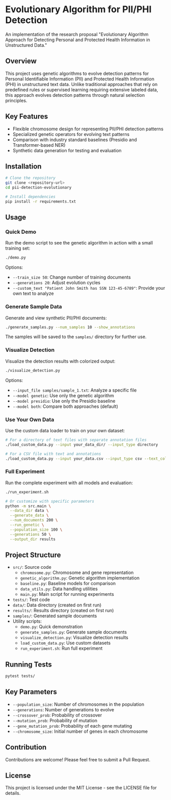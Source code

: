 # Evolutionary Algorithm for PII/PHI Detection

An implementation of the research proposal "Evolutionary Algorithm Approach for Detecting Personal and Protected Health Information in Unstructured Data."

## Overview

This project uses genetic algorithms to evolve detection patterns for Personal Identifiable Information (PII) and Protected Health Information (PHI) in unstructured text data. Unlike traditional approaches that rely on predefined rules or supervised learning requiring extensive labeled data, this approach evolves detection patterns through natural selection principles.

## Key Features

- Flexible chromosome design for representing PII/PHI detection patterns
- Specialized genetic operators for evolving text patterns
- Comparison with industry standard baselines (Presidio and Transformer-based NER)
- Synthetic data generation for testing and evaluation

## Installation

```bash
# Clone the repository
git clone <repository-url>
cd pii-detection-evolutionary

# Install dependencies
pip install -r requirements.txt
```

## Usage

### Quick Demo

Run the demo script to see the genetic algorithm in action with a small training set:

```bash
./demo.py
```

Options:
- `--train_size 50`: Change number of training documents
- `--generations 20`: Adjust evolution cycles
- `--custom_text "Patient John Smith has SSN 123-45-6789"`: Provide your own text to analyze

### Generate Sample Data

Generate and view synthetic PII/PHI documents:

```bash
./generate_samples.py --num_samples 10 --show_annotations
```

The samples will be saved to the `samples/` directory for further use.

### Visualize Detection

Visualize the detection results with colorized output:

```bash
./visualize_detection.py
```

Options:
- `--input_file samples/sample_1.txt`: Analyze a specific file
- `--model genetic`: Use only the genetic algorithm
- `--model presidio`: Use only the Presidio baseline
- `--model both`: Compare both approaches (default)

### Use Your Own Data

Use the custom data loader to train on your own dataset:

```bash
# For a directory of text files with separate annotation files
./load_custom_data.py --input your_data_dir/ --input_type directory

# For a CSV file with text and annotations
./load_custom_data.py --input your_data.csv --input_type csv --text_column "text" --ann_column "annotations"
```

### Full Experiment

Run the complete experiment with all models and evaluation:

```bash
./run_experiment.sh

# Or customize with specific parameters
python -m src.main \
  --data_dir data \
  --generate_data \
  --num_documents 200 \
  --run_genetic \
  --population_size 100 \
  --generations 50 \
  --output_dir results
```

## Project Structure

- `src/`: Source code
  - `chromosome.py`: Chromosome and gene representation
  - `genetic_algorithm.py`: Genetic algorithm implementation
  - `baseline.py`: Baseline models for comparison
  - `data_utils.py`: Data handling utilities
  - `main.py`: Main script for running experiments
- `tests/`: Test code
- `data/`: Data directory (created on first run)
- `results/`: Results directory (created on first run)
- `samples/`: Generated sample documents
- Utility scripts:
  - `demo.py`: Quick demonstration
  - `generate_samples.py`: Generate sample documents
  - `visualize_detection.py`: Visualize detection results
  - `load_custom_data.py`: Use custom datasets
  - `run_experiment.sh`: Run full experiment

## Running Tests

```bash
pytest tests/
```

## Key Parameters

- `--population_size`: Number of chromosomes in the population
- `--generations`: Number of generations to evolve
- `--crossover_prob`: Probability of crossover
- `--mutation_prob`: Probability of mutation
- `--gene_mutation_prob`: Probability of each gene mutating
- `--chromosome_size`: Initial number of genes in each chromosome

## Contribution

Contributions are welcome! Please feel free to submit a Pull Request.

## License

This project is licensed under the MIT License - see the LICENSE file for details.